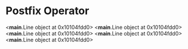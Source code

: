 # Postfix Operator

<__main__.Line object at 0x10104fdd0>
<__main__.Line object at 0x10104fdd0>
<__main__.Line object at 0x10104fdd0>
<__main__.Line object at 0x10104fdd0>
<__main__.Line object at 0x10104fdd0>
